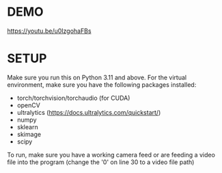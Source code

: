 # DEMO
https://youtu.be/u0IzgohaFBs

# SETUP

Make sure you run this on Python 3.11 and above. For the virtual environment, make sure you have the following packages installed:
- torch/torchvision/torchaudio (for CUDA)
- openCV
- ultralytics (https://docs.ultralytics.com/quickstart/)
- numpy
- sklearn
- skimage
- scipy

To run, make sure you have a working camera feed or are feeding a video file into the program (change the '0' on line 30 to a video file path)
